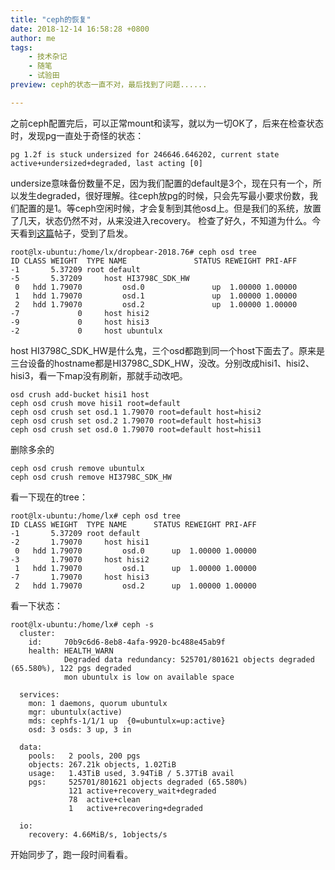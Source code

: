 ```yaml
---
title: "ceph的恢复"
date: 2018-12-14 16:58:28 +0800
author: me
tags:
    - 技术杂记
    - 随笔
    - 试验田
preview: ceph的状态一直不对，最后找到了问题......

---
```


之前ceph配置完后，可以正常mount和读写，就以为一切OK了，后来在检查状态时，发现pg一直处于奇怪的状态：
```
pg 1.2f is stuck undersized for 246646.646202, current state active+undersized+degraded, last acting [0]
```
undersize意味备份数量不足，因为我们配置的default是3个，现在只有一个，所以发生degraded，很好理解。往ceph放pg的时候，只会先写最小要求份数，我们配置的是1。等ceph空闲时候，才会复制到其他osd上。但是我们的系统，放置了几天，状态仍然不对，从来没进入recovery。
检查了好久，不知道为什么。今天看到[这篇](https://blog.csdn.net/chenwei8280/article/details/80785595)帖子，受到了启发。
```
root@lx-ubuntu:/home/lx/dropbear-2018.76# ceph osd tree
ID CLASS WEIGHT  TYPE NAME               STATUS REWEIGHT PRI-AFF
-1       5.37209 root default
-5       5.37209     host HI3798C_SDK_HW
 0   hdd 1.79070         osd.0               up  1.00000 1.00000
 1   hdd 1.79070         osd.1               up  1.00000 1.00000
 2   hdd 1.79070         osd.2               up  1.00000 1.00000
-7             0     host hisi2
-9             0     host hisi3
-2             0     host ubuntulx
```
host HI3798C_SDK_HW是什么鬼，三个osd都跑到同一个host下面去了。原来是三台设备的hostname都是HI3798C_SDK_HW，没改。分别改成hisi1、hisi2、hisi3，看一下map没有刷新，那就手动改吧。
```
osd crush add-bucket hisi1 host
ceph osd crush move hisi1 root=default
ceph osd crush set osd.1 1.79070 root=default host=hisi2
ceph osd crush set osd.2 1.79070 root=default host=hisi3
ceph osd crush set osd.0 1.79070 root=default host=hisi1
```
删除多余的
```
ceph osd crush remove ubuntulx
ceph osd crush remove HI3798C_SDK_HW
```
看一下现在的tree：
```
root@lx-ubuntu:/home/lx# ceph osd tree
ID CLASS WEIGHT  TYPE NAME      STATUS REWEIGHT PRI-AFF
-1       5.37209 root default
-2       1.79070     host hisi1
 0   hdd 1.79070         osd.0      up  1.00000 1.00000
-3       1.79070     host hisi2
 1   hdd 1.79070         osd.1      up  1.00000 1.00000
-7       1.79070     host hisi3
 2   hdd 1.79070         osd.2      up  1.00000 1.00000
```
看一下状态：
```
root@lx-ubuntu:/home/lx# ceph -s
  cluster:
    id:     70b9c6d6-8eb8-4afa-9920-bc488e45ab9f
    health: HEALTH_WARN
            Degraded data redundancy: 525701/801621 objects degraded (65.580%), 122 pgs degraded
            mon ubuntulx is low on available space

  services:
    mon: 1 daemons, quorum ubuntulx
    mgr: ubuntulx(active)
    mds: cephfs-1/1/1 up  {0=ubuntulx=up:active}
    osd: 3 osds: 3 up, 3 in

  data:
    pools:   2 pools, 200 pgs
    objects: 267.21k objects, 1.02TiB
    usage:   1.43TiB used, 3.94TiB / 5.37TiB avail
    pgs:     525701/801621 objects degraded (65.580%)
             121 active+recovery_wait+degraded
             78  active+clean
             1   active+recovering+degraded

  io:
    recovery: 4.66MiB/s, 1objects/s
```
开始同步了，跑一段时间看看。